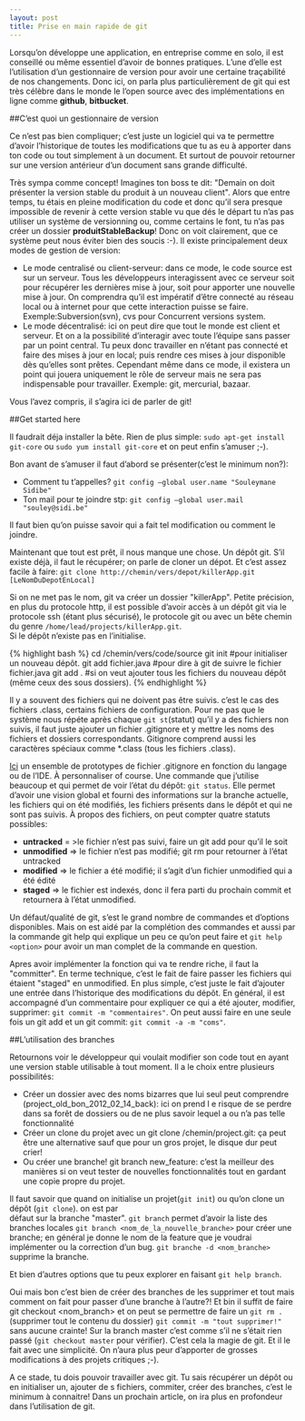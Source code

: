 ```yaml
---
layout: post
title: Prise en main rapide de git
---
```


Lorsqu’on développe une application, en entreprise comme en solo, il est conseillé ou même essentiel 
d’avoir de bonnes pratiques. L’une d’elle est l’utilisation d’un gestionnaire de version pour avoir 
une certaine traçabilité de nos changements. Donc ici, on parla plus particulièrement de git qui est très célèbre 
dans le monde le l’open source avec des implémentations en ligne comme **github**, **bitbucket**. 

##C’est quoi un gestionnaire de version

Ce n’est pas bien compliquer; c’est juste un logiciel qui va te permettre d’avoir l’historique de toutes 
les modifications que tu as eu à apporter dans ton code ou tout simplement à un document. Et surtout de pouvoir 
retourner sur une version antérieur d’un document sans grande difficulté. 

Très sympa comme concept! 
Imagines ton boss te dit: "Demain on doit présenter la version stable du produit à un nouveau client". 
Alors que entre temps, tu étais en pleine modification du code et donc qu’il sera presque impossible de revenir 
à cette version stable vu que dés le départ tu n’as pas utiliser un système de versionning ou, comme 
certains le font, tu n’as pas créer un dossier __produitStableBackup__!
Donc on voit clairement, que ce système peut nous éviter bien des soucis :-). 
Il existe principalement deux modes de gestion de version:

* Le mode centralisé ou client-serveur: dans ce mode, le code source est sur un serveur. 
Tous les développeurs interagissent avec ce serveur soit pour récupérer les dernières mise à jour, 
soit pour apporter une nouvelle mise à jour. On comprendra qu’il est impératif d’être connecté au réseau local 
ou à internet pour que cette interaction puisse se faire. Exemple:Subversion(svn), cvs pour Concurrent versions system. 
* Le mode décentralisé: ici on peut dire que tout le monde est client et serveur. 
Et on a la possibilité d’interagir avec toute l’équipe sans passer par un point central. Tu peux donc 
travailler en n’étant pas connecté et faire des mises à jour en local; puis rendre ces mises à jour disponible 
dès qu’elles sont prêtes. Cependant même dans ce mode, il existera un point qui jouera uniquement le rôle de 
serveur mais ne sera pas indispensable pour travailler. Exemple: git, mercurial, bazaar. 

Vous l’avez compris, il s’agira ici de parler de git!

##Get started here

Il faudrait déja installer la bête. Rien de plus simple: `sudo apt-get install git-core` ou 
`sudo yum install git-core` et on peut enfin s’amuser ;-). 

Bon avant de s’amuser il faut d’abord se présenter(c’est le minimum non?): 

* Comment tu t’appelles? `git config –global user.name "Souleymane Sidibe"`
* Ton mail pour te joindre stp: `git config –global user.mail "souley@sidi.be"`

Il faut bien qu’on puisse savoir qui a fait tel modification ou comment le joindre. 

Maintenant que tout est prêt, il nous manque une chose. Un dépôt git. 
S’il existe déjà, il faut le récupérer; on parle de cloner un dépot. Et c’est assez facile à faire: 
`git clone http://chemin/vers/depot/killerApp.git [LeNomDuDepotEnLocal]` 

Si on ne met pas le nom, git va créer un dossier "killerApp". 
Petite précision, en plus du protocole http, il est possible d’avoir accès à un dépôt git via le protocole ssh 
(étant plus sécurisé), le protocole git ou avec un bête chemin du genre `/home/lead/projects/killerApp.git`.  
Si le dépôt n’existe pas en l’initialise.

{% highlight bash %} 
cd /chemin/vers/code/source
git init #pour initialiser un nouveau dépôt.
git add fichier.java #pour dire à git de suivre le fichier fichier.java
git add . #si on veut ajouter tous les fichiers du nouveau dépôt (même ceux des sous dossiers).
{% endhighlight %} 

Il y a souvent des fichiers qui ne doivent pas être suivis. c’est le cas des fichiers .class, certains 
fichiers de configuration. Pour ne pas que le système nous répéte après chaque `git st`(statut) 
qu’il y a des fichiers non suivis, il faut juste ajouter un fichier .gitignore et y mettre les noms 
des fichiers et dossiers correspondants. Gitignore comprend aussi les caractères spéciaux 
comme *.class (tous les fichiers .class).

[Ici](https://github.com/github/gitignore) un ensemble de prototypes de fichier .gitignore en fonction du langage ou de l’IDE. À personnaliser of course.
Une commande que j’utilise beaucoup et qui permet de voir l’état du dépôt: `git status`.
Elle permet d’avoir une vision global et fourni des informations sur la branche actuelle, les fichiers qui on été modifiés, 
les fichiers présents dans le dépôt et qui ne sont pas suivis. À propos des fichiers, on peut compter quatre statuts possibles: 

- **untracked** = >le fichier n’est pas suivi, faire un git add pour qu’il le soit 
- **unmodified** => le fichier n’est pas modifié; git rm pour retourner à l’état untracked 
- **modified** => le fichier a été modifié; il s’agit d’un fichier unmodified qui a été édité 
- **staged** => le fichier est indexés, donc il fera parti du prochain commit et retournera à l’état unmodified. 

Un défaut/qualité de git, s’est le grand nombre de commandes et d’options disponibles. Mais on est aidé par 
la complétion des commandes et aussi par la commande git help qui explique un peu ce qu’on peut faire et 
`git help <option>` pour avoir un man complet de la commande en question. 

Apres avoir implémenter la fonction qui va te rendre riche, il faut la "committer". En terme technique, 
c’est le fait de faire passer les fichiers qui étaient "staged" en unmodified. En plus simple, c’est juste 
le fait d’ajouter une entrée dans l’historique des modifications du dépôt. En général, il est accompagné 
d’un commentaire pour expliquer ce qui a été ajouter, modifier, supprimer: `git commit -m "commentaires"`.
On peut aussi faire en une seule fois un git add et un git commit: `git commit -a -m "coms"`.

##L’utilisation des branches

Retournons voir le développeur qui voulait modifier son code tout en ayant une version stable utilisable à tout moment.
Il a le choix entre plusieurs possibilités: 

* Créer un dossier avec des noms bizarres que lui seul peut comprendre (project_old_bon_2012_02_14_back): ici on prend l
e risque de se perdre dans sa forêt de dossiers ou de ne plus savoir lequel a ou n’a pas telle fonctionnalité
* Créer un clone du projet avec un git clone /chemin/project.git: ça peut être une alternative sauf que pour un gros 
projet, le disque dur peut crier!
* Ou créer une branche! git branch new_feature: c’est la meilleur des manières si on veut tester de nouvelles 
fonctionnalités tout en gardant une copie propre du projet.

Il faut savoir que quand on initialise un projet(`git init`) ou qu’on clone un dépôt (`git clone`). on est par  
défaut sur la branche "master". 
`git branch` permet d’avoir la liste des branches locales 
`git branch <nom_de_la_nouvelle_branche>`  pour créer une branche; en général je donne le nom de la feature 
que je voudrai implémenter ou la correction d’un bug. 
`git branche -d <nom_branche>` supprime la branche. 

Et bien d’autres options que tu peux explorer en faisant `git help branch`.

Oui mais bon c’est bien de créer des branches de les supprimer et tout mais comment on fait pour passer 
d’une branche à l’autre?! 
Et bin il suffit de faire git checkout <nom_branch> et on peut se permettre de faire un 
`git rm .` (supprimer tout le contenu du dossier) 
`git commit -m "tout supprimer!"` sans aucune crainte! 
Sur la branch master c’est comme s’il ne s’était rien passé (`git checkout master` pour vérifier). 
C’est cela la magie de git. Et il le fait avec une simplicité. On n’aura plus peur d’apporter de grosses 
modifications à des projets critiques ;-). 

A ce stade, tu dois pouvoir travailler avec git. Tu sais récupérer un dépôt ou en initialiser un, ajouter de
s fichiers, commiter, créer des branches, c’est le minimum à connaitre!
Dans un prochain article, on ira plus en profondeur dans l’utilisation de git.

